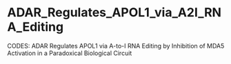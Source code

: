 # ADAR_Regulates_APOL1_via_A2I_RNA_Editing
CODES: ADAR Regulates APOL1 via A-to-I RNA Editing by Inhibition of MDA5 Activation in a Paradoxical Biological Circuit
